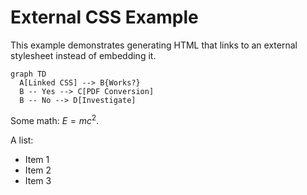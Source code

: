 # External CSS Example

This example demonstrates generating HTML that links to an external stylesheet instead of embedding it.

```mermaid
graph TD
  A[Linked CSS] --> B{Works?}
  B -- Yes --> C[PDF Conversion]
  B -- No --> D[Investigate]
```

Some math: $E=mc^2$.

A list:
- Item 1
- Item 2
- Item 3
